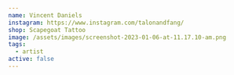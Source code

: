 ```yaml
---
name: Vincent Daniels
instagram: https://www.instagram.com/talonandfang/
shop: Scapegoat Tattoo
image: /assets/images/screenshot-2023-01-06-at-11.17.10-am.png
tags:
  - artist
active: false
---
```

